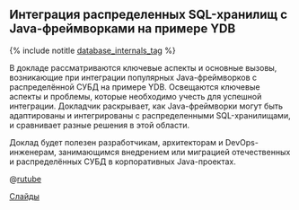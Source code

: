 ## Интеграция распределенных SQL-хранилищ с Java-фреймворками на примере YDB

{% include notitle [database_internals_tag](../../tags.md#database_internals) %}

В докладе рассматриваются ключевые аспекты и основные вызовы, возникающие при интеграции популярных Java-фреймворков с распределённой СУБД на примере YDB. Освещаются ключевые аспекты и проблемы, которые необходимо учесть для успешной интеграции. Докладчик раскрывает, как Java-фреймворки могут быть адаптированы и интегрированы с распределенными SQL-хранилищами, и сравнивает разные решения в этой области.

Доклад будет полезен разработчикам, архитекторам и DevOps-инженерам, занимающимся внедрением или миграцией отечественных и распределённых СУБД в корпоративных Java-проектах.

@[rutube](6840af8411a8be4e7da9f82cb4a25103)

[Слайды](https://presentations.ydb.tech/2024/ru/joker/ydb_java_frameworks/presentation.pdf)

